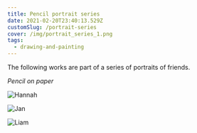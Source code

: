 ```yaml
---
title: Pencil portrait series
date: 2021-02-20T23:40:13.529Z
customSlug: /portrait-series
cover: /img/portrait_series_1.png
tags:
  - drawing-and-painting
---
```


The following works are part of a series of portraits of friends.

_Pencil on paper_

![Hannah](portrait_series_1.png)

![Jan](portrait_series_2.png)

![Liam](portrait_series_3.png)
